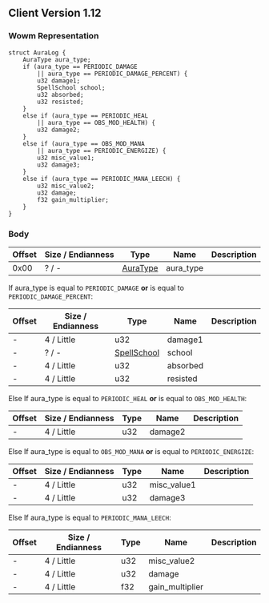 ## Client Version 1.12

### Wowm Representation
```rust,ignore
struct AuraLog {
    AuraType aura_type;
    if (aura_type == PERIODIC_DAMAGE
        || aura_type == PERIODIC_DAMAGE_PERCENT) {
        u32 damage1;
        SpellSchool school;
        u32 absorbed;
        u32 resisted;
    }
    else if (aura_type == PERIODIC_HEAL
        || aura_type == OBS_MOD_HEALTH) {
        u32 damage2;
    }
    else if (aura_type == OBS_MOD_MANA
        || aura_type == PERIODIC_ENERGIZE) {
        u32 misc_value1;
        u32 damage3;
    }
    else if (aura_type == PERIODIC_MANA_LEECH) {
        u32 misc_value2;
        u32 damage;
        f32 gain_multiplier;
    }
}
```
### Body
| Offset | Size / Endianness | Type | Name | Description |
| ------ | ----------------- | ---- | ---- | ----------- |
| 0x00 | ? / - | [AuraType](auratype.md) | aura_type |  |

If aura_type is equal to `PERIODIC_DAMAGE` **or** 
is equal to `PERIODIC_DAMAGE_PERCENT`:

| Offset | Size / Endianness | Type | Name | Description |
| ------ | ----------------- | ---- | ---- | ----------- |
| - | 4 / Little | u32 | damage1 |  |
| - | ? / - | [SpellSchool](spellschool.md) | school |  |
| - | 4 / Little | u32 | absorbed |  |
| - | 4 / Little | u32 | resisted |  |

Else If aura_type is equal to `PERIODIC_HEAL` **or** 
is equal to `OBS_MOD_HEALTH`:

| Offset | Size / Endianness | Type | Name | Description |
| ------ | ----------------- | ---- | ---- | ----------- |
| - | 4 / Little | u32 | damage2 |  |

Else If aura_type is equal to `OBS_MOD_MANA` **or** 
is equal to `PERIODIC_ENERGIZE`:

| Offset | Size / Endianness | Type | Name | Description |
| ------ | ----------------- | ---- | ---- | ----------- |
| - | 4 / Little | u32 | misc_value1 |  |
| - | 4 / Little | u32 | damage3 |  |

Else If aura_type is equal to `PERIODIC_MANA_LEECH`:

| Offset | Size / Endianness | Type | Name | Description |
| ------ | ----------------- | ---- | ---- | ----------- |
| - | 4 / Little | u32 | misc_value2 |  |
| - | 4 / Little | u32 | damage |  |
| - | 4 / Little | f32 | gain_multiplier |  |
